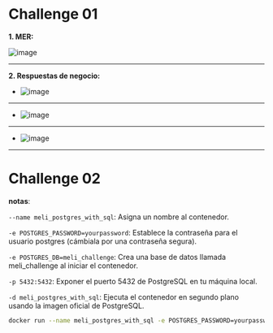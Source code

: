 # Challenge 01

__1. MER:__

![image](https://github.com/user-attachments/assets/a61665c9-ef70-4cf2-bb32-0385a2c5f236)
___

__2. Respuestas de negocio:__

- ![image](https://github.com/user-attachments/assets/10a2fb9f-6b89-4e2d-94c2-ee08e2ba48d4)
___

- ![image](https://github.com/user-attachments/assets/a5c41787-c0c8-44b6-b885-13e20fef4f56)
___

- ![image](https://github.com/user-attachments/assets/fc2a4945-3be2-410d-b25e-1aa801756fd0)
___


# Challenge 02

__notas__:

`--name meli_postgres_with_sql`: Asigna un nombre al contenedor.

`-e POSTGRES_PASSWORD=yourpassword`: Establece la contraseña para el usuario postgres (cámbiala por una contraseña segura).

`-e POSTGRES_DB=meli_challenge`: Crea una base de datos llamada meli_challenge al iniciar el contenedor.

`-p 5432:5432`: Exponer el puerto 5432 de PostgreSQL en tu máquina local.

`-d meli_postgres_with_sql`: Ejecuta el contenedor en segundo plano usando la imagen oficial de PostgreSQL.

``` bash
docker run --name meli_postgres_with_sql -e POSTGRES_PASSWORD=yourpassword -e POSTGRES_DB=meli_challenge -p 5432:5432 -d meli_postgres_with_sql
```
